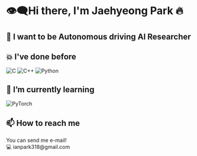 <h1> 👁‍🗨Hi there, I'm Jaehyeong Park 🔥 </h1>

<h2> 🚗 I want to be Autonomous driving AI Researcher

<h2> 💥 I've done before </h2>

![C](https://img.shields.io/badge/c-%2300599C.svg?style=for-the-badge&logo=c&logoColor=white)
![C++](https://img.shields.io/badge/c++-%2300599C.svg?style=for-the-badge&logo=c%2B%2B&logoColor=white)
![Python](https://img.shields.io/badge/python-3670A0?style=for-the-badge&logo=python&logoColor=ffdd54)

<h2> 🌱 I’m currently learning </h2>

![PyTorch](https://img.shields.io/badge/PyTorch-%23EE4C2C.svg?style=for-the-badge&logo=PyTorch&logoColor=white)

<h2> 📫 How to reach me </h2>
You can send me e-mail! <br>
💻 ianpark318@gmail.com
